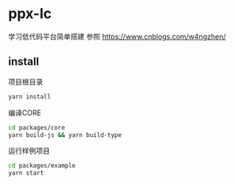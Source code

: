 # ppx-lc

学习低代码平台简单搭建
参照 https://www.cnblogs.com/w4ngzhen/

## install

项目根目录

```BASH
yarn install
```
编译CORE

```bash
cd packages/core
yarn build-js && yarn build-type
```

运行样例项目

```BASH
cd packages/example
yarn start
```
